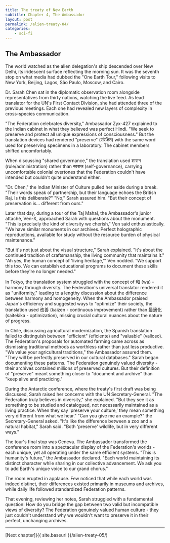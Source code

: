 ```yaml
---
title: The treaty of New Earth
subtitle: Chapter 4, The Ambassador
layout: post
permalink: /alien-treaty-04/
categories:
    - sci-fi
---
```


## The Ambassador

The world watched as the alien delegation's ship descended over New Delhi, its iridescent surface reflecting the morning sun. It was the seventh stop on what media had dubbed the "One Earth Tour," following visits to New York, Beijing, Lagos, São Paulo, Moscow, and Cairo.

Dr. Sarah Chen sat in the diplomatic observation room alongside representatives from thirty nations, watching the live feed. As lead translator for the UN's First Contact Division, she had attended three of the previous meetings. Each one had revealed new layers of complexity in cross-species communication.

"The Federation celebrates diversity," Ambassador Zyx-427 explained to the Indian cabinet in what they believed was perfect Hindi. 
"We seek to preserve and protect all unique expressions of consciousness." But the translation devices had rendered "preserve" (संरक्षित) with the same word used for preserving specimens in a laboratory. The cabinet members shifted uncomfortably.

When discussing "shared governance," the translation used शासन (rule/administration) rather than स्वराज (self-governance), carrying uncomfortable colonial overtones that the Federation couldn't have intended but couldn't quite understand either.

"Dr. Chen," the Indian Minister of Culture pulled her aside during a break. "Their words speak of partnership, but their language echoes the British Raj. Is this deliberate?"
"No," Sarah assured him. "But their concept of preservation is... different from ours."

Later that day, during a tour of the Taj Mahal, the Ambassador's junior attaché, Ven-X, approached Sarah with questions about the monument.
"This is precisely the kind of diversity we cherish," Ven said enthusiastically. "We have similar monuments in our archives. Perfect holographic reproductions, available for study without the resource burden of physical maintenance."

"But it's not just about the visual structure," Sarah explained. "It's about the continued tradition of craftsmanship, the living community that maintains it."
"Ah yes, the human concept of 'living heritage,'" Ven nodded. "We support this too. We can establish educational programs to document these skills before they're no longer needed."

In Tokyo, the translation system struggled with the concept of 和 (wa) - harmony through diversity. The Federation's universal translator rendered it as "uniformity," leading to a lengthy discussion about the difference between harmony and homogeneity.
When the Ambassador praised Japan's efficiency and suggested ways to "optimize" their society, the translation used 改善 (kaizen - continuous improvement) rather than 最適化 (saitekika - optimization), missing crucial cultural nuances about the nature of progress.

In Chile, discussing agricultural modernization, the Spanish translation failed to distinguish between "efficient" (eficiente) and "valuable" (valioso). The Federation's proposals for automated farming came across as dismissing traditional methods as worthless rather than just less productive.
"We value your agricultural traditions," the Ambassador assured them. "They will be perfectly preserved in our cultural databases."
Sarah began documenting these patterns. The Federation genuinely valued diversity - their archives contained millions of preserved cultures. But their definition of "preserve" meant something closer to "document and archive" than "keep alive and practicing."

During the Antarctic conference, where the treaty's first draft was being discussed, Sarah raised her concerns with the UN Secretary-General.
"The Federation truly believes in diversity," she explained. "But they see it as something to be studied and catalogued, not necessarily maintained as a living practice. When they say 'preserve your culture,' they mean something very different from what we hear."
"Can you give me an example?" the Secretary-General asked.
"It's like the difference between a zoo and a natural habitat," Sarah said. "Both 'preserve' wildlife, but in very different ways."

The tour's final stop was Geneva. The Ambassador transformed the conference room into a spectacular display of the Federation's worlds - each unique, yet all operating under the same efficient systems.
"This is humanity's future," the Ambassador declared. "Each world maintaining its distinct character while sharing in our collective advancement. We ask you to add Earth's unique voice to our grand chorus."

The room erupted in applause. Few noticed that while each world was indeed distinct, their differences existed primarily in museums and archives, while daily life followed standardized Federation patterns.

That evening, reviewing her notes, Sarah struggled with a fundamental question: How do you bridge the gap between two valid but incompatible views of diversity? The Federation genuinely valued human culture - they just couldn't understand why we wouldn't want to preserve it in their perfect, unchanging archives.

***

[Next chapter]({{ site.baseurl }}/alien-treaty-05/)